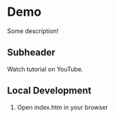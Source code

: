 # Demo

Some description!

## Subheader
Watch tutorial on YouTube.

## Local Development
1. Open index.htm in your browser
